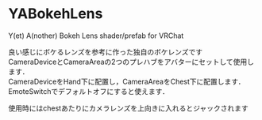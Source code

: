 # YABokehLens
Y(et) A(nother) Bokeh Lens shader/prefab for VRChat

良い感じにボケるレンズを参考に作った独自のボケレンズです  
CameraDeviceとCameraAreaの2つのプレハブをアバターにセットして使用します．  
CameraDeviceをHand下に配置し，CameraAreaをChest下に配置します．  
EmoteSwitchでデフォルトオフにすると使えます．  

使用時にはchestあたりにカメラレンズを上向きに入れるとジャックされます
